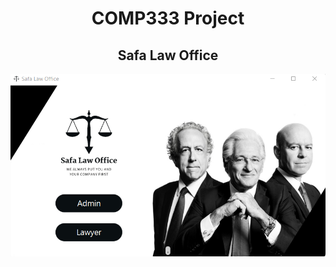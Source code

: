 
 <H1 align="center" > <strong> COMP333 Project </strong> </H1>

 <H2 align="center" > <strong> Safa Law Office </strong> </H2>
 
 ![](1.png)
